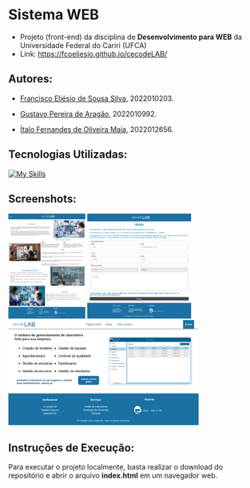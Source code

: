 # Sistema WEB

* Projeto (front-end) da disciplina de __Desenvolvimento para WEB__ da Universidade Federal do Cariri (UFCA)
* Link: https://fcoeliesio.github.io/cecodeLAB/

## Autores:

* [Francisco Eliésio de Sousa Silva](https://github.com/fcoeliesio), 2022010203.

* [Gustavo Pereira de Aragão](https://github.com/McGusT99), 2022010992.

* [Ítalo Fernandes de Oliveira Maia](https://github.com/italomaia03), 2022012656.

## Tecnologias Utilizadas:
[![My Skills](https://skillicons.dev/icons?i=html,css,js)]()

## Screenshots:
<img src="./assets/images/readme-image-2.png" height="210px"/>  <img src="./assets/images/readme-image-3.png" height="210px"/>  <img src="./assets/images/readme-image-1.png" height="210px"/>

## Instruções de Execução:

Para executar o projeto localmente, basta realizar o download do repositório e abrir o arquivo __index.html__ em um navegador web.
